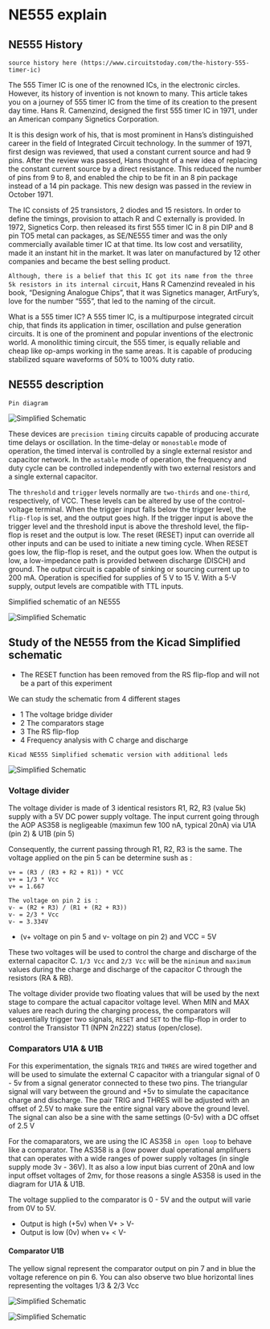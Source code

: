 # NE555 explain 

## NE555 History 
`source history here (https://www.circuitstoday.com/the-history-555-timer-ic)`

The 555 Timer IC is one of the renowned ICs, in the electronic circles. However, its history of invention is not known to many. 
This article takes you on a journey of 555 timer IC from the time of its creation to the present day time.
Hans R. Camenzind, designed the first 555 timer IC in 1971, under an American company Signetics Corporation. 

It is this design work of his, that is most prominent in Hans’s distinguished career in the field of Integrated Circuit technology.
In the summer of 1971,  first design was reviewed, that used a constant current source and had 9 pins. 
After the review was passed, Hans thought of a new idea of replacing the constant current source by a direct resistance.
This reduced the number of pins from 9 to 8, and enabled the chip to be fit in an 8 pin package instead of a 14 pin package.
This new design was passed in the review in October 1971. 

The IC consists of 25 transistors, 2 diodes and 15 resistors.
In order to define the timings, provision to attach R and C externally is provided.
In 1972, Signetics Corp. then released its first 555 timer IC in 8 pin DIP and 8 pin TO5 metal can packages, as SE/NE555 
timer and was the only commercially available timer IC at that time. Its low cost and versatility, made it an instant hit
in the market. It was later on manufactured by 12 other companies and became the best selling product.

`Although, there is a belief that this IC got its name from the three 5k resistors in its internal circuit`, Hans R Camenzind revealed
in his book, “Designing Analogue Chips”,  that it was Signetics manager, ArtFury’s, love for the number “555”,
that led to the naming of the circuit.


What is a 555 timer IC?
A 555 timer IC, is a multipurpose integrated circuit chip, that finds its application in timer, oscillation and pulse generation circuits. It is one of the prominent and popular inventions of the electronic world. A monolithic timing circuit, the 555 timer, is equally reliable and cheap like op-amps working in the same areas. It is capable of producing stabilized square waveforms of 50% to 100% duty ratio.

## NE555 description

`Pin diagram`

![Simplified Schematic](https://github.com/yoyoberenguer/NE555-timer-/blob/main/NE555_top_view.PNG)


These devices are `precision timing` circuits capable of producing accurate time delays or oscillation. In the
time-delay or `monostable` mode of operation, the timed interval is controlled by a single external resistor and
capacitor network. In the `astable` mode of operation, the frequency and duty cycle can be controlled
independently with two external resistors and a single external capacitor.

The `threshold` and `trigger` levels normally are `two-thirds` and `one-third`, respectively, of VCC.
These levels can be altered by use of the control-voltage terminal. When the trigger input falls below the trigger level,
the `flip-flop` is set, and the output goes high. If the trigger input is above the trigger level and the threshold input is above the
threshold level, the flip-flop is reset and the output is low. The reset (RESET) input can override all other inputs
and can be used to initiate a new timing cycle. When RESET goes low, the flip-flop is reset, and the output goes
low. When the output is low, a low-impedance path is provided between discharge (DISCH) and ground.
The output circuit is capable of sinking or sourcing current up to 200 mA. Operation is specified for supplies of
5 V to 15 V. With a 5-V supply, output levels are compatible with TTL inputs.

Simplified schematic of an NE555 

![Simplified Schematic](https://github.com/yoyoberenguer/NE555-timer-/blob/main/simplified%20schematic.PNG)

## Study of the NE555 from the Kicad Simplified schematic
- The RESET function has been removed from the RS flip-flop and will not be a part of this experiment

We can study the schematic from 4 different stages
* 1 The voltage bridge divider 
* 2 The comparators stage
* 3 The RS flip-flop 
* 4 Frequency analysis with C charge and discharge

`Kicad NE555 Simplified schematic version with additional leds`

![Simplified Schematic](https://github.com/yoyoberenguer/NE555-timer-/blob/main/schema.png)

### Voltage divider
The voltage divider is made of 3 identical resistors R1, R2, R3 (value 5k) supply with a 5V DC power supply voltage.
The input current going through the AOP AS358 is negligeable (maximun few 100 nA, typical 20nA) via U1A (pin 2) & U1B (pin 5)

Consequently, the current passing through R1, R2, R3 is the same. 
The voltage applied on the pin 5 can be determine sush as : 
```
v+ = (R3 / (R3 + R2 + R1)) * VCC 
v+ = 1/3 * Vcc
v+ = 1.667

The voltage on pin 2 is : 
v- = (R2 + R3) / (R1 + (R2 + R3)) 
v- = 2/3 * Vcc
v- = 3.334V
```
* (v+ voltage on pin 5 and v- voltage on pin 2) and VCC = 5V

These two voltages will be used to control the charge and discharge of the external capacitor C. 
`1/3 Vcc` and `2/3 Vcc` will be the `minimum` and `maximum` values during the charge and discharge of the
capacitor C through the resistors (RA & RB).

The voltage divider provide two floating values that will be used by the next stage to compare the actual 
capacitor voltage level. When MIN and MAX values are reach during the charging process, the comparators 
will sequentially trigger two signals, `RESET` and `SET` to the flip-flop in order to control the Transistor 
T1 (NPN 2n222) status (open/close).

### Comparators U1A & U1B

For this experimentation, the signals `TRIG` and `THRES` are wired together and will be used to simulate the 
external C capacitor with a triangular signal of 0 - 5v from a signal generator connected to these two pins.
The triangular signal will vary between the ground and +5v to simulate the capacitance charge and discharge. 
The pair TRIG and THRES will be adjusted with an offset of 2.5V to make sure the entire signal vary above the
ground level. The signal can also be a sine with the same settings (0-5v) with a DC offset of 2.5 V 

For the comaparators, we are using the IC AS358 `in open loop` to behave like a comparator. The AS358 is a 
(low power dual operational amplifuers that can operates with a wide ranges of power supply voltages 
(in single supply mode 3v - 36V). It as also a low input bias current of 20nA and low input offset voltages
of 2mv, for those reasons a single AS358 is used in the diagram for U1A & U1B. 

The voltage supplied to the comparator is 0 - 5V and the output will varie from 0V to 5V. 
- Output is high (+5v) when V+ > V-  
- Output is low (0v) when v+ < V- 

#### Comparator U1B
The yellow signal represent the comparator output on pin 7 and in blue the voltage reference on pin 6.
You can also observe two blue horizontal lines representing the voltages 1/3 & 2/3 Vcc

![Simplified Schematic](https://github.com/yoyoberenguer/NE555-timer-/blob/main/set%20signal_simulation.bmp)

![Simplified Schematic](https://github.com/yoyoberenguer/NE555-timer-/blob/main/reset%20signal_simulation.bmp)



